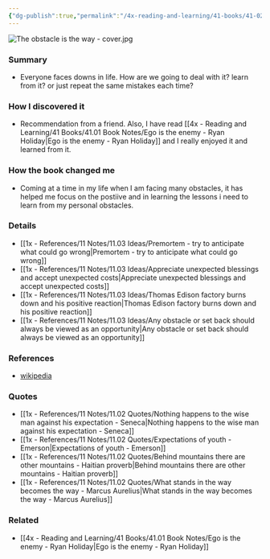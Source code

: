 ```yaml
---
{"dg-publish":true,"permalink":"/4x-reading-and-learning/41-books/41-02-book-reviews/the-obstacle-is-the-way-ryan-holliday/","title":"The obstacle is the way - Ryan Holliday","created":"2024-02-14T20:17:40.143+03:00","updated":"2025-09-23T06:01:46.403+03:00"}
---
```


![The obstacle is the way - cover.jpg](/img/user/4x%20-%20Reading%20and%20Learning/41%20Books/41.03%20Cover%20images/The%20obstacle%20is%20the%20way%20-%20cover.jpg)

### Summary
- Everyone faces downs in life. How are we going to deal with it? learn from it? or just repeat the same mistakes each time?

### How I discovered it
- Recommendation from a friend. Also, I have read [[4x - Reading and Learning/41 Books/41.01 Book Notes/Ego is the enemy - Ryan Holiday\|Ego is the enemy - Ryan Holiday]] and I really enjoyed it and learned from it.

### How the book changed me
- Coming at a time in my life when I am facing many obstacles,  it has helped me focus on the postiive and in learning the lessons i need to learn from my personal obstacles.

### Details
- [[1x - References/11 Notes/11.03 Ideas/Premortem - try to anticipate what could go wrong\|Premortem - try to anticipate what could go wrong]]
- [[1x - References/11 Notes/11.03 Ideas/Appreciate unexpected blessings and accept unexpected costs\|Appreciate unexpected blessings and accept unexpected costs]]
- [[1x - References/11 Notes/11.03 Ideas/Thomas Edison factory burns down and his positive reaction\|Thomas Edison factory burns down and his positive reaction]]
- [[1x - References/11 Notes/11.03 Ideas/Any obstacle or set back should always be viewed as an opportunity\|Any obstacle or set back should always be viewed as an opportunity]]

### References
- [wikipedia]()

### Quotes
- [[1x - References/11 Notes/11.02 Quotes/Nothing happens to the wise man against his expectation - Seneca\|Nothing happens to the wise man against his expectation - Seneca]]
- [[1x - References/11 Notes/11.02 Quotes/Expectations of youth - Emerson\|Expectations of youth - Emerson]]
- [[1x - References/11 Notes/11.02 Quotes/Behind mountains there are other mountains - Haitian proverb\|Behind mountains there are other mountains - Haitian proverb]]
- [[1x - References/11 Notes/11.02 Quotes/What stands in the way becomes the way - Marcus Aurelius\|What stands in the way becomes the way - Marcus Aurelius]]

### Related
- [[4x - Reading and Learning/41 Books/41.01 Book Notes/Ego is the enemy - Ryan Holiday\|Ego is the enemy - Ryan Holiday]]
